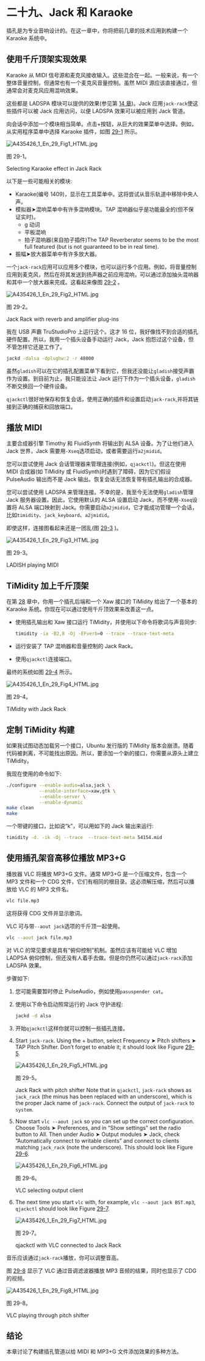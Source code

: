 # 二十九、Jack 和 Karaoke

插孔是为专业音响设计的。在这一章中，你将把前几章的技术应用到构建一个 Karaoke 系统中。

## 使用千斤顶架实现效果

Karaoke 从 MIDI 信号源和麦克风接收输入。这些混合在一起。一般来说，有一个整体音量控制，但通常也有一个麦克风音量控制。虽然 MIDI 源应该直接通过，但通常会对麦克风应用混响效果。

这些都是 LADSPA 模块可以提供的效果(参见第 [14 章](14.html))。Jack 应用`jack-rack`使这些插件可以被 Jack 应用访问，以便 LADSPA 效果可以被应用到 Jack 管道。

向会话中添加一个模块相当简单。点击+按钮，从巨大的效果菜单中选择。例如，从实用程序菜单中选择 Karaoke 插件，如图 [29-1](#Fig1) 所示。

![A435426_1_En_29_Fig1_HTML.jpg](img/A435426_1_En_29_Fig1_HTML.jpg)

图 29-1。

Selecting Karaoke effect in Jack Rack

以下是一些可能相关的模块:

*   Karaoke(编号 1409)，显示在工具菜单中。这将尝试从音乐轨道中移除中央人声。
*   模拟器➤混响菜单中有许多混响模块。TAP 混响器似乎是功能最全的(但不保证实时)。
    *   g 动词
    *   平板混响
    *   拍子混响器(来自拍子插件)The TAP Reverberator seems to be the most full featured (but is not guaranteed to be in real time).
*   振幅➤放大器菜单中有许多放大器。

一个`jack-rack`应用可以应用多个模块，也可以运行多个应用。例如，将音量控制应用到麦克风，然后在将其发送到扬声器之前应用混响，可以通过添加抽头混响器和其中一个放大器来完成。这看起来像图 [29-2](#Fig2) 。

![A435426_1_En_29_Fig2_HTML.jpg](img/A435426_1_En_29_Fig2_HTML.jpg)

图 29-2。

Jack Rack with reverb and amplifier plug-ins

我在 USB 声霸 TruStudioPro 上运行这个。这才 16 位，我好像找不到合适的插孔硬件配置。所以，我用一个插头设备手动运行 Jack，Jack 抱怨过这个设备，但不管怎样它还是工作了。

```sh
jackd -dalsa -dplughw:2 -r 48000

```

虽然`gladish`可以在它的插孔配置菜单下看到它，但我还没能让`gladish`接受声霸作为设置。到目前为止，我只能设法让 Jack 运行下作为一个插头设备，`gladish`不断交换回一个硬件设备。

`qjackctl`很好地保存和恢复会话，使用正确的插件和设置启动`jack-rack`,并将其链接到正确的捕获和回放端口。

## 播放 MIDI

主要合成器引擎 Timothy 和 FluidSynth 将输出到 ALSA 设备。为了让他们进入 Jack 世界，Jack 需要用`-Xseq`选项启动，或者需要运行`a2jmidid`。

您可以尝试使用 Jack 会话管理器来管理连接(例如，`qjackctl`)。但这在使用 MIDI 合成器(如 TiMidity 或 FluidSynth)时遇到了障碍，因为它们假设 PulseAudio 输出而不是 Jack 输出。恢复会话无法恢复带有插孔输出的合成器。

您可以尝试使用 LADSPA 来管理连接。不幸的是，我至今无法使用`gladish`管理 Jack 服务器设置。因此，它使用默认的 ALSA 设置启动 Jack，而不使用`-Xseq`设置将 ALSA 端口映射到 Jack。你需要启动`a2jmidid`，它才能成功管理一个会话，比如`timidity`、`jack_keyboard`、`a2jmidid`。

即使这样，连接图看起来还是一团乱(图 [29-3](#Fig3) )。

![A435426_1_En_29_Fig3_HTML.jpg](img/A435426_1_En_29_Fig3_HTML.jpg)

图 29-3。

LADISH playing MIDI

## TiMidity 加上千斤顶架

在第 [28](28.html) 章中，你用一个插孔后端和一个 Xaw 接口的 TiMidity 给出了一个基本的 Karaoke 系统。你现在可以通过使用千斤顶效果来改善这一点。

*   使用插孔输出和 Xaw 接口运行 TiMidity，并使用以下命令将歌词与声音同步:

    ```sh
    timidity -ia -B2,8 -Oj -EFverb=0 --trace --trace-text-meta

    ```

*   运行安装了 TAP 混响器和音量控制的 Jack Rack。
*   使用`qjackctl`连接端口。

最终的系统如图 [29-4](#Fig4) 所示。

![A435426_1_En_29_Fig4_HTML.jpg](img/A435426_1_En_29_Fig4_HTML.jpg)

图 29-4。

TiMidity with Jack Rack

## 定制 TiMidity 构建

如果我试图动态加载另一个接口，Ubuntu 发行版的 TiMidity 版本会崩溃。随着代码被剥离，不可能找出原因。所以，要添加一个新的接口，你需要从源头上建立 TiMidity。

我现在使用的命令如下:

```sh
./configure --enable-audio=alsa,jack \
            --enable-interface=xaw,gtk \
            --enable-server \
            --enable-dynamic
make clean
make

```

一个带键的接口，比如说“k”，可以用如下的 Jack 输出来运行:

```sh
timidity -d. -ik -Oj --trace  --trace-text-meta 54154.mid

```

## 使用插孔架音高移位播放 MP3+G

播放器 VLC 将播放 MP3+G 文件。通常 MP3+G 是一个压缩文件，包含一个 MP3 文件和一个 CDG 文件，它们有相同的根目录。这必须解压缩，然后可以播放给 VLC 的 MP3 文件名。

```sh
vlc file.mp3

```

这将获得 CDG 文件并显示歌词。

VLC 可与带`--aout jack`选项的千斤顶一起使用。

```sh
vlc --aout jack file.mp3

```

对 VLC 的常见要求是具有“俯仰控制”机制。虽然应该有可能给 VLC 增加 LADPSA 俯仰控制，但还没有人着手去做。但是你仍然可以通过`jack-rack`添加 LADSPA 效果。

步骤如下:

1.  您可能需要暂时停止 PulseAudio，例如使用`pasuspender cat`。
2.  使用以下命令启动照常运行的 Jack 守护进程:

    ```sh
    jackd -d alsa

    ```

3.  开始`qjackctl`这样你就可以控制一些插孔连接。
4.  Start `jack-rack`. Using the + button, select Frequency ➤ Pitch shifters ➤ TAP Pitch Shifter. Don’t forget to enable it; it should look like Figure [29-5](#Fig5).

    ![A435426_1_En_29_Fig5_HTML.jpg](img/A435426_1_En_29_Fig5_HTML.jpg)

    图 29-5。

    Jack Rack with pitch shifter Note that in `qjackctl`, `jack-rack` shows as `jack_rack` (the minus has been replaced with an underscore), which is the proper Jack name of `jack-rack`. Connect the output of `jack-rack` to `system`.  
5.  Now start `vlc --aout jack` so you can set up the correct configuration. Choose Tools ➤ Preferences, and in “Show settings” set the radio button to All. Then under Audio ➤ Output modules ➤ Jack, check “Automatically connect to writable clients” and connect to clients matching `jack_rack` (note the underscore). This should look like Figure [29-6](#Fig6).

    ![A435426_1_En_29_Fig6_HTML.jpg](img/A435426_1_En_29_Fig6_HTML.jpg)

    图 29-6。

    VLC selecting output client  
6.  The next time you start `vlc` with, for example, `vlc --aout jack BST.mp3`, `qjackctl` should look like Figure [29-7](#Fig7).

    ![A435426_1_En_29_Fig7_HTML.jpg](img/A435426_1_En_29_Fig7_HTML.jpg)

    图 29-7。

    qjackctl with VLC connected to Jack Rack  

音乐应该通过`jack-rack`播放，你可以调整音高。

图 [29-8](#Fig8) 显示了 VLC 通过音调滤波器播放 MP3 音频的结果，同时也显示了 CDG 的视频。

![A435426_1_En_29_Fig8_HTML.jpg](img/A435426_1_En_29_Fig8_HTML.jpg)

图 29-8。

VLC playing through pitch shifter

## 结论

本章讨论了构建插孔管道以给 MIDI 和 MP3+G 文件添加效果的多种方法。